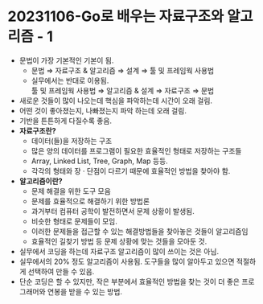 # 20231106-Go로 배우는 자료구조와 알고리즘 - 1
- 문법이 가장 기본적인 기본이 됨.
    - 문법 ⇒ 자료구조 & 알고리즘 ⇒ 설계 ⇒ 툴 및 프레임웍 사용법
    - 실무에서는 반대로 이용됨.  
    툴 및 프레임웍 사용법 ⇒ 알고리즘 & 설계 ⇒ 자료구조 ⇒ 문법
- 새로운 것들이 많이 나오는데 핵심을 파악하는데 시간이 오래 걸림.
- 어떤 것이 좋아졌는지, 나빠졌는지 파악 하는데 오래 걸림.
- 기반을 튼튼하게 다질수록 좋음. 
- **자료구조란?**
  - 데이터(들)을 저장하는 구조
  - 많은 양의 데이터를 프로그램이 필요한 효율적인 형태로 저장하는 구조들
  - Array, Linked List, Tree, Graph, Map 등등.
  - 각각의 형태와 장 · 단점이 다르기 때문에 효율적인 방법을 찾아야 함.
- **알고리즘이란?**
  - 문제 해결을 위한 도구 모음
  - 문제를 효율적으로 해결하기 위한 방법론
  - 과거부터 컴퓨터 공학이 발전하면서 문제 상황이 발생됨.
  - 비슷한 형태로 문제들이 모임. 
  - 이러한 문제들을 접근할 수 있는 해결방법들을 찾아놓은 것들이 알고리즘임
  - 효율적인 길찾기 방법 등 문제 상황에 맞는 것들을 모아둔 것.
- 실무에서 코딩을 하는데 자료구조 알고리즘이 많이 쓰이는 것은 아님.
- 실무에서의 20% 정도 알고리즘이 사용됨. 도구들을 많이 알아두고 있으면 적절하게 선택하여 만들 수 있음.
- 단순 코딩은 할 수 있지만, 작은 부분에서 효율적인 방법을 찾는 것이 더 좋은 프로그래머와 연봉을 받을 수 있는 방법.